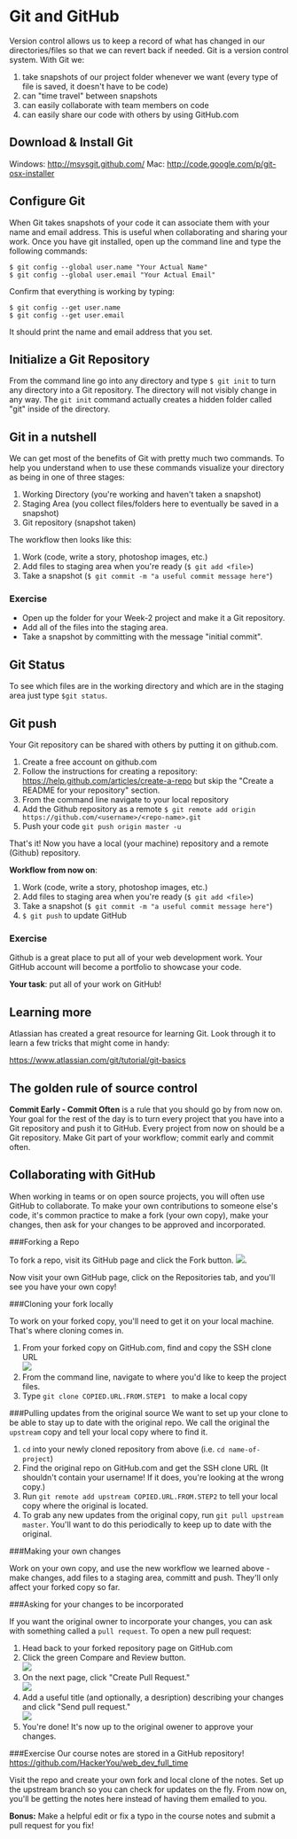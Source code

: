 # Git and GitHub

Version control allows us to keep a record of what has changed in our directories/files so that we can revert back if needed. Git is a version control system. With Git we:

1. take snapshots of our project folder whenever we want (every type of file is saved, it doesn't have to be code)
2. can "time travel" between snapshots
3. can easily collaborate with team members on code
4. can easily share our code with others by using GitHub.com

## Download & Install Git

Windows: http://msysgit.github.com/
Mac: http://code.google.com/p/git-osx-installer

## Configure Git

When Git takes snapshots of your code it can associate them with your name and email address. This is useful when collaborating and sharing your work. Once you have git installed, open up the command line and type the following commands:

```
$ git config --global user.name "Your Actual Name"
$ git config --global user.email "Your Actual Email"
```

Confirm that everything is working by typing:

```
$ git config --get user.name
$ git config --get user.email
```

It should print the name and email address that you set.

## Initialize a Git Repository

From the command line go into any directory and type `$ git init` to turn any directory into a Git repository. The directory will not visibly change in any way. The `git init` command actually creates a hidden folder called "git" inside of the directory.

## Git in a nutshell

We can get most of the benefits of Git with pretty much two commands. To help you understand when to use these commands visualize your directory as being in one of three stages:

1. Working Directory (you're working and haven't taken a snapshot)
2. Staging Area (you collect files/folders here to eventually be saved in a snapshot)
3. Git repository (snapshot taken)

The workflow then looks like this:

1. Work (code, write a story, photoshop images, etc.)
2. Add files to staging area when you're ready (`$ git add <file>`)
3. Take a snapshot (`$ git commit -m "a useful commit message here"`)

### Exercise

* Open up the folder for your Week-2 project and make it a Git repository. 
* Add all of the files into the staging area.
* Take a snapshot by committing with the message "initial commit".


## Git Status

To see which files are in the working directory and which are in the staging area just type `$git status`.

## Git push

Your Git repository can be shared with others by putting it on github.com. 

1. Create a free account on github.com
2. Follow the instructions for creating a repository: https://help.github.com/articles/create-a-repo but skip the "Create a README for your repository" section.
3. From the command line navigate to your local repository
4. Add the Github repository as a remote `$ git remote add origin https://github.com/<username>/<repo-name>.git`
5. Push your code `git push origin master -u`

That's it! Now you have a local (your machine) repository and a remote (Github) repository.

**Workflow from now on**:

1. Work (code, write a story, photoshop images, etc.)
2. Add files to staging area when you're ready (`$ git add <file>`)
3. Take a snapshot (`$ git commit -m "a useful commit message here"`)
4. `$ git push` to update GitHub

### Exercise

Github is a great place to put all of your web development work. Your GitHub account will become a portfolio to showcase your code. 

**Your task**: put all of your work on GitHub!

## Learning more

Atlassian has created a great resource for learning Git. Look through it to learn a few tricks that might come in handy:

https://www.atlassian.com/git/tutorial/git-basics

## The golden rule of source control

**Commit Early - Commit Often** is a rule that you should go by from now on. Your goal for the rest of the day is to turn every project that you have into a Git repository and push it to GitHub. Every project from now on should be a  Git repository. Make Git part of your workflow; commit early and commit often.

## Collaborating with GitHub

When working in teams or on open source projects, you will often use GitHub to collaborate. To make your own contributions to someone else's code, it's common practice to make a fork (your own copy), make your changes, then ask for your changes to be approved and incorporated.

###Forking a Repo

To fork a repo, visit its GitHub page and click the Fork button.
![](http://f.cl.ly/items/0d2K0n2l1M131S170j3v/Bootcamp-Fork.png).

Now visit your own GitHub page, click on the Repositories tab, and you'll see you have your own copy! 

###Cloning your fork locally

To work on your forked copy, you'll need to get it on your local machine.  That's where cloning comes in.

1. From your forked copy on GitHub.com, find and copy the SSH clone URL  
![](http://f.cl.ly/items/3s1A0d0s0u2R3r3o0G2R/Screen%20Shot%202014-02-06%20at%202.44.44%20PM.png)
2. From the command line, navigate to where you'd like to keep the project files.
3. Type `git clone COPIED.URL.FROM.STEP1 ` to make a local copy

###Pulling updates from the original source
We want to set up your clone to be able to stay up to date with the original repo. We call the original the `upstream` copy and tell your local copy where to find it.

1. `cd` into your newly cloned repository from above (i.e. `cd name-of-project`)
2. Find the original repo on GitHub.com and get the SSH clone URL (It shouldn't contain your username! If it does, you're looking at the wrong copy.)
3. Run `git remote add upstream COPIED.URL.FROM.STEP2` to tell your local copy where the original is located.
4. To grab any new updates from the original copy, run `git pull upstream master`. You'll want to do this periodically to keep up to date with the original.

###Making your own changes

Work on your own copy, and use the new workflow we learned above - make changes, add files to a staging area, committ and push. They'll only affect your forked copy so far.

###Asking for your changes to be incorporated

If you want the original owner to incorporate your changes, you can 
ask with something called a `pull request`. To open a new pull request:

1. Head back to your forked repository page on GitHub.com
2. Click the green Compare and Review button.  
![](http://f.cl.ly/items/0N203l3v3O0f1v47051c/Screen%20Shot%202014-02-07%20at%2010.16.33%20AM.png)
3. On the next page, click "Create Pull Request."  
![](http://f.cl.ly/items/462Q1S101A2h2I2B2C3j/Screen%20Shot%202014-02-07%20at%2010.18.43%20AM.png)
4. Add a useful title (and optionally, a desription) describing your changes and click "Send pull request."  
![](http://f.cl.ly/items/2m3F442l1r371O1q0s47/Screen%20Shot%202014-02-07%20at%2010.35.30%20AM.png)
6. You're done! It's now up to the original owener to approve your changes. 

###Exercise
Our course notes are stored in a GitHub repository! https://github.com/HackerYou/web_dev_full_time 

Visit the repo and create your own fork and local clone of the notes.  Set up the upstream branch so you can check for updates on the fly. From now on, you'll be getting the notes here instead of having them emailed to you.

**Bonus:** Make a helpful edit or fix a typo in the course notes and submit a pull request for you fix!